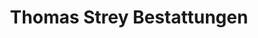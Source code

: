 ---
title: "Thomas Strey Bestattungen"
url: /springe/thomas-strey-bestattungen/
shop: Bestattungen
---